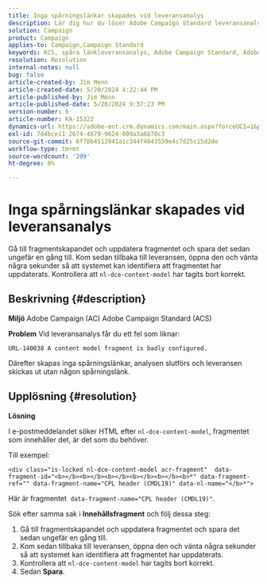```yaml
---
title: Inga spårningslänkar skapades vid leveransanalys
description: Lär dig hur du löser Adobe Campaign Standard leveransanalysfel.
solution: Campaign
product: Campaign
applies-to: Campaign,Campaign Standard
keywords: KCS, spåra länkleveransanalys, Adobe Campaign Standard, Adobe Campaign, fel, HTML, fragment, ACS, AC, felsökning
resolution: Resolution
internal-notes: null
bug: false
article-created-by: Jim Menn
article-created-date: 5/20/2024 4:22:44 PM
article-published-by: Jim Menn
article-published-date: 5/20/2024 9:37:23 PM
version-number: 6
article-number: KA-15322
dynamics-url: https://adobe-ent.crm.dynamics.com/main.aspx?forceUCI=1&pagetype=entityrecord&etn=knowledgearticle&id=3540782f-c516-ef11-9f8a-6045bd006268
exl-id: 7d4bce11-2674-4679-9624-009a3a6b70c3
source-git-commit: 6f78b4512041a1c344f4043559e4c7d25c15d2de
workflow-type: tm+mt
source-wordcount: '209'
ht-degree: 0%

---
```


# Inga spårningslänkar skapades vid leveransanalys


Gå till fragmentskapandet och uppdatera fragmentet och spara det sedan ungefär en gång till. Kom sedan tillbaka till leveransen, öppna den och vänta några sekunder så att systemet kan identifiera att fragmentet har uppdaterats. Kontrollera att `nl-dce-content-model` har tagits bort korrekt.

## Beskrivning {#description}


<b>Miljö</b>
Adobe Campaign (AC) Adobe Campaign Standard (ACS)

<b>Problem</b>
Vid leveransanalys får du ett fel som liknar:


```
URL-140038 A content model fragment is badly configured.
```


Därefter skapas inga spårningslänkar, analysen slutförs och leveransen skickas ut utan någon spårningslänk.


## Upplösning {#resolution}


<b>Lösning</b>

I e-postmeddelandet söker HTML efter `nl-dce-content-model`, fragmentet som innehåller det, är det som du behöver.

Till exempel:


```
<div class="is-locked nl-dce-content-model acr-fragment"  data-fragment-id="<b></b><b></b><b></b><b></b><b></b><b>*" data-fragment-ref="" data-fragment-name="CPL header (CMDL19)" data-nl-name="</b>*">
```


Här är fragmentet  `data-fragment-name="CPL header (CMDL19)"`.

Sök efter samma sak i <b>Innehållsfragment</b> och följ dessa steg:

1. Gå till fragmentskapandet och uppdatera fragmentet och spara det sedan ungefär en gång till.
2. Kom sedan tillbaka till leveransen, öppna den och vänta några sekunder så att systemet kan identifiera att fragmentet har uppdaterats.
3. Kontrollera att `nl-dce-content-model` har tagits bort korrekt.
4. Sedan <b>Spara</b>.

